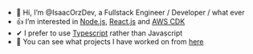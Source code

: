 - 👋 Hi, I’m @IsaacOrzDev, a Fullstack Engineer / Developer / what ever
- 👍 I’m interested in [Node.js](https://nodejs.org/), [React.js](https://reactjs.org/) and [AWS CDK](https://aws.amazon.com/cdk/?nc1=h_ls)
- ✔ I prefer to use [Typescript](https://www.typescriptlang.org/) rather than Javascript
- 👀 You can see what projects I have worked on from [here](https://personal.isaacdev.net)

